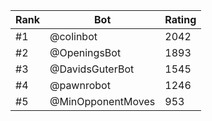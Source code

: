 Rank|Bot|Rating
---|---|---
#1|@colinbot|2042
#2|@OpeningsBot|1893
#3|@DavidsGuterBot|1545
#4|@pawnrobot|1246
#5|@MinOpponentMoves|953
